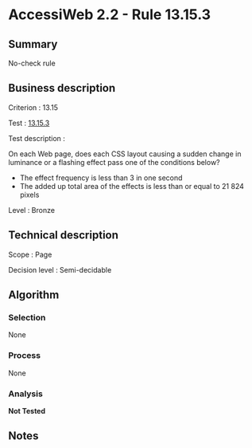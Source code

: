 # AccessiWeb 2.2 - Rule 13.15.3

## Summary

No-check rule

## Business description

Criterion : 13.15

Test : [13.15.3](http://www.accessiweb.org/index.php/accessiweb-22-english-version.html#test-13-15-3)

Test description :

 On each Web page, does each CSS layout causing a sudden change in luminance or a flashing effect pass one of the conditions below? 

 * The effect frequency is less than 3 in one second
 * The added up total area of the effects is less than or equal to 21 824 pixels
 

Level : Bronze 

## Technical description

Scope : Page

Decision level : Semi-decidable

## Algorithm

### Selection

None

### Process

None

### Analysis

**Not Tested**

## Notes


